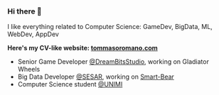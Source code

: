 ### Hi there 👋
I like everything related to Computer Science: GameDev, BigData, ML, WebDev, AppDev

**Here's my CV-like website: [tommasoromano.com](https://tommasoromano.com)**

- Senior Game Developer [@DreamBitsStudio](https://dreambitsstudio.com), working on Gladiator Wheels
- Big Data Developer [@SESAR](https://sesar.di.unimi.it/), working on [Smart-Bear](https://www.smart-bear.eu/)
- Computer Science student [@UNIMI](https://unimi.it)


